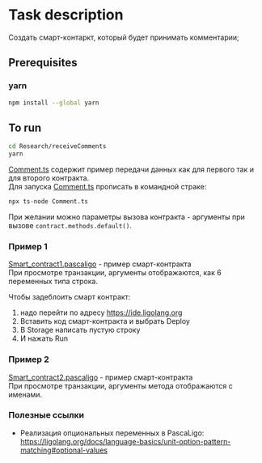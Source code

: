 # Task description  
Создать смарт-контаркт, который будет принимать комментарии;    
  
## Prerequisites  
### yarn
```bash
npm install --global yarn
```
## To run  
```bash
cd Research/receiveComments
yarn
```
  
[Comment.ts](\Comment.ts) содержит пример передачи данных как для первого так и для второго контракта.  
Для запуска [Comment.ts](\Comment.ts) прописать в командной страке:  
```bash
npx ts-node Comment.ts
```
При желании можно параметры вызова контракта - аргументы при вызове `contract.methods.default()`.   
  
### Пример 1
[Smart_contract1.pascaligo](\Smart_contract1.pascaligo) - пример смарт-контракта  
При просмотре транзакции, аргументы отображаются, как 6 переменных типа строка.  
  
Чтобы задеблоить смарт контракт:  
1. надо перейти по адресу https://ide.ligolang.org  
2. Вставить код смарт-контракта и выбрать Deploy  
3. В Storage написать пустую строку  
4. И нажать Run  
  
### Пример 2
[Smart_contract2.pascaligo](\Smart_cotract2.pascaligo) - пример смарт-контракта  
При просмотре транзакции, аргументы метода отображаются с именами.  
  
### Полезные ссылки  
- Реализация опциональных переменных в PascaLigo:
https://ligolang.org/docs/language-basics/unit-option-pattern-matching#optional-values
  
  
  